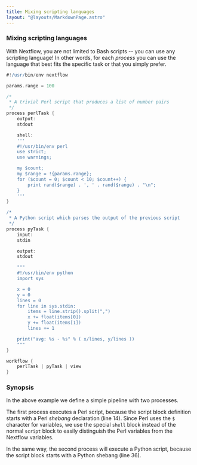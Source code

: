 ```yaml
---
title: Mixing scripting languages
layout: "@layouts/MarkdownPage.astro"
---
```


<div class="blg-summary example">
<h3>Mixing scripting languages</h3>

<p class="text-muted">
    With Nextflow, you are not limited to Bash scripts -- you can use any scripting language! In other words, for each <i>process</i> you can use the language that best fits the specific task or that you simply prefer.
</p>

```groovy
#!/usr/bin/env nextflow

params.range = 100

/*
 * A trivial Perl script that produces a list of number pairs
 */
process perlTask {
    output:
    stdout

    shell:
    '''
    #!/usr/bin/env perl
    use strict;
    use warnings;

    my $count;
    my $range = !{params.range};
    for ($count = 0; $count < 10; $count++) {
        print rand($range) . ', ' . rand($range) . "\n";
    }
    '''
}

/*
 * A Python script which parses the output of the previous script
 */
process pyTask {
    input:
    stdin

    output:
    stdout

    """
    #!/usr/bin/env python
    import sys

    x = 0
    y = 0
    lines = 0
    for line in sys.stdin:
        items = line.strip().split(",")
        x += float(items[0])
        y += float(items[1])
        lines += 1

    print("avg: %s - %s" % ( x/lines, y/lines ))
    """
}

workflow {
    perlTask | pyTask | view
}
```

</div>

### Synopsis

In the above example we define a simple pipeline with two processes.

The first process executes a Perl script, because the script block definition starts
with a Perl _shebang_ declaration (line 14). Since Perl uses the `$` character for variables, we use the special `shell` block instead of the normal `script` block to easily distinguish the Perl variables from the Nextflow variables.

In the same way, the second process will execute a Python script, because the script block starts with a Python shebang (line 36).

